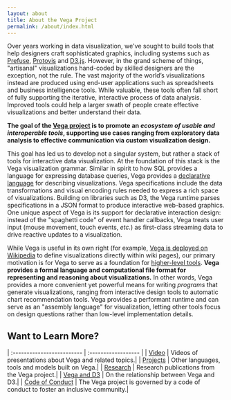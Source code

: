 ```yaml
---
layout: about
title: About the Vega Project
permalink: /about/index.html
---
```


Over years working in data visualization, we've sought to build tools that help designers craft sophisticated graphics, including systems such as [Prefuse](http://kneecap.ist.berkeley.edu/), [Protovis](https://mbostock.github.io/protovis/) and [D3.js](http://d3js.org). However, in the grand scheme of things, "artisanal" visualizations hand-coded by skilled designers are the exception, not the rule. The vast majority of the world’s visualizations instead are produced using end-user applications such as spreadsheets and business intelligence tools. While valuable, these tools often fall short of fully supporting the iterative, interactive process of data analysis. Improved tools could help a larger swath of people create effective visualizations and better understand their data.

**The goal of the [Vega project](https://vega.github.io/) is to promote an _ecosystem of usable and interoperable tools_, supporting use cases ranging from exploratory data analysis to effective communication via custom visualization design.**

This goal has led us to develop not a singular system, but rather a stack of tools for interactive data visualization. At the foundation of this stack is the Vega visualization grammar. Similar in spirit to how SQL provides a language for expressing database queries, Vega provides a [declarative language](https://en.wikipedia.org/wiki/Declarative_programming) for describing visualizations. Vega specifications include the data transformations and visual encoding rules needed to express a rich space of visualizations. Building on libraries such as D3, the Vega runtime parses specifications in a JSON format to produce interactive web-based graphics. One unique aspect of Vega is its support for declarative interaction design: instead of the "spaghetti code" of event handler callbacks, Vega treats user input (mouse movement, touch events, _etc._) as first-class streaming data to drive reactive updates to a visualization.

While Vega is useful in its own right (for example, [Vega is deployed on Wikipedia](https://www.mediawiki.org/wiki/Extension:Graph) to define visualizations directly within wiki pages), our primary motivation is for Vega to serve as a foundation for [higher-level tools](projects). **Vega provides a formal language and computational file format for representing and reasoning about visualizations.** In other words, Vega provides a more convenient yet powerful means for writing _programs_ that generate visualizations, ranging from interactive design tools to automatic chart recommendation tools. Vega provides a performant runtime and can serve as an "assembly language" for visualization, letting other tools focus on design questions rather than low-level implementation details.

## Want to Learn More?

| :------------------------- | :------------------ |
| [Video](video)             | Videos of presentations about Vega and related topics.|
| [Projects](projects)       | Other languages, tools and models built on Vega.|
| [Research](research)       | Research publications from the Vega project.|
| [Vega and D3](vega-and-d3) | On the relationship between Vega and D3.|
| [Code of Conduct](https://github.com/vega/.github/blob/master/CODE_OF_CONDUCT.md) | The Vega project is governed by a code of conduct to foster an inclusive community.|
